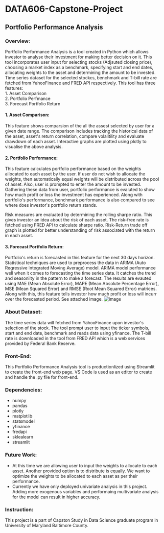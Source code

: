 # DATA606-Capstone-Project
## Portfolio Performance Analysis

### Overview:
Portfolio Performance Analysis is a tool created in Python which allows investor to analyse their investment for making better decision on it. This tool
incorporates user input for selecting stocks (Adjsuted closing price), choosing a market index as a benchmark, specifying start and end dates, allocating weights to the asset and determining the amount to be invested. Time series dataset for the selected stockcs, benchmark and T-bill rate are fetched from YahooFinance and FRED API respectively. This tool has three features:
<br> 1. Asset Comparison
<br> 2. Portfolio Perfmance
<br> 3. Forecast Portfolio Return

#### 1. Asset Comparison:
This feature shows comparsion of the all the assest selected by user for a given date range. The comparison includes tracking the historical data of the asset, asset's return correlation, compare volalitility and evaluate drawdown of each asset. Interactive graphs are plotted using plotly to visualise the above analysis.

#### 2. Portfolio Performance:
This feature calculates portfolio performance based on the weights allocated to each asset by the user. If user do not wish to allocate the weights, then automatically equal weights will be distributed across the pool of asset. Also, user is prompted to enter the amount to be invested. Gathering these data from user, portfolio performance is evaluted to show how much profit or loss the investment has experienced. Along with portfolio's performance, benchmark performance is also compared to see where does investor's portfolio return stands.

Risk measures are evaluated by determining the rolling sharpe ratio. This gives investor an idea about the risk of each asset. The risk-free rate is fetched using FRED API to calculate sharpe ratio. Risk-Return trade off graph is plotted for better understanding of risk associated with the return in each asset.

#### 3. Forecast Portfolio Return:
Portfolio's return is forecasted in this feature for the next 30 days horizon. Statistical techniques are used to preprocess the data in ARIMA (Auto Regressive Integrated Moving Average) model. ARIMA model performance well when it comes to forecasting the time series data. It catches the trend and seasonilty in the pattern to make a forecast. The results are evauted using MAE (Mean Absolute Error), MAPE (Mean Absolute Percentage Error), MSE (Mean Squared Error) and RMSE (Root Mean Squared Error) matrices. Along with this, this feature tells investor how much profit or loss will incurr over the forecasted period. See attached image. 
![image](https://github.com/p-harshil/DATA606-Capstone-Project/assets/68314057/b1f3d8b1-c4c6-413d-9617-8c67ac91931a)

### About Dataset:
The time series data will fetched from YahooFinance upon investor's selection of the stock. The tool prompt user to input the ticker symbols, start and end date, benchmark and reads data using yfinance. The T-bill rate is downloaded in the tool from FRED API which is a web services provided by Federal Bank Reserve.

### Front-End:
This Portfolio Performance Analysis tool is productionlized using Streamlit to create the front-end web page. VS Code is used as an editor to create and handle the .py file for front-end.

### Dependencies:
* numpy
* pandas
* plotly
* matplotlib
* statsmodel
* yfinance
* fredapi
* sklealearn
* streamlit

### Future Work:
* At this time we are allowing user to input the weights to allocate to each asset. Another provided option is to distribute is equally. We want to optimize the weights to be allocated to each asset as per their performance.
* Currently we have only deployed univariate analysis in this project. Adding more exogenous variables and performaing multivariate analysis for the model can result in higher accuracy. 

### Instruction:
This project is a part of Capston Study in Data Science graduate program in University of Maryland Baltimore County.

